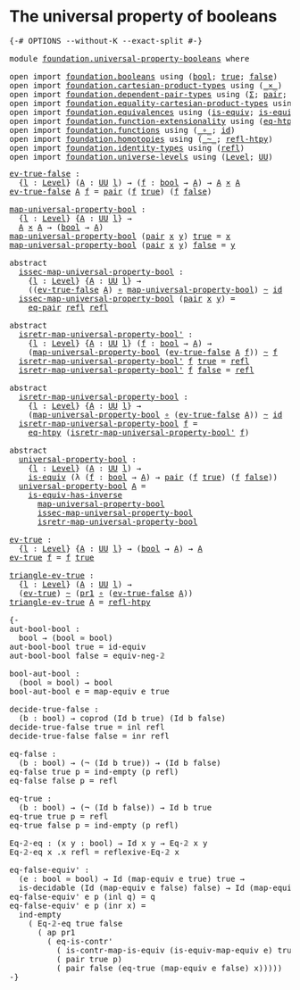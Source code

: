 # The universal property of booleans

<pre class="Agda"><a id="47" class="Symbol">{-#</a> <a id="51" class="Keyword">OPTIONS</a> <a id="59" class="Pragma">--without-K</a> <a id="71" class="Pragma">--exact-split</a> <a id="85" class="Symbol">#-}</a>

<a id="90" class="Keyword">module</a> <a id="97" href="foundation.universal-property-booleans.html" class="Module">foundation.universal-property-booleans</a> <a id="136" class="Keyword">where</a>

<a id="143" class="Keyword">open</a> <a id="148" class="Keyword">import</a> <a id="155" href="foundation.booleans.html" class="Module">foundation.booleans</a> <a id="175" class="Keyword">using</a> <a id="181" class="Symbol">(</a><a id="182" href="foundation.booleans.html#1074" class="Datatype">bool</a><a id="186" class="Symbol">;</a> <a id="188" href="foundation.booleans.html#1098" class="InductiveConstructor">true</a><a id="192" class="Symbol">;</a> <a id="194" href="foundation.booleans.html#1103" class="InductiveConstructor">false</a><a id="199" class="Symbol">)</a>
<a id="201" class="Keyword">open</a> <a id="206" class="Keyword">import</a> <a id="213" href="foundation.cartesian-product-types.html" class="Module">foundation.cartesian-product-types</a> <a id="248" class="Keyword">using</a> <a id="254" class="Symbol">(</a><a id="255" href="foundation-core.cartesian-product-types.html#577" class="Function Operator">_×_</a><a id="258" class="Symbol">)</a>
<a id="260" class="Keyword">open</a> <a id="265" class="Keyword">import</a> <a id="272" href="foundation.dependent-pair-types.html" class="Module">foundation.dependent-pair-types</a> <a id="304" class="Keyword">using</a> <a id="310" class="Symbol">(</a><a id="311" href="foundation-core.dependent-pair-types.html#502" class="Record">Σ</a><a id="312" class="Symbol">;</a> <a id="314" href="foundation-core.dependent-pair-types.html#575" class="InductiveConstructor">pair</a><a id="318" class="Symbol">;</a> <a id="320" href="foundation-core.dependent-pair-types.html#592" class="Field">pr1</a><a id="323" class="Symbol">;</a> <a id="325" href="foundation-core.dependent-pair-types.html#604" class="Field">pr2</a><a id="328" class="Symbol">)</a>
<a id="330" class="Keyword">open</a> <a id="335" class="Keyword">import</a> <a id="342" href="foundation.equality-cartesian-product-types.html" class="Module">foundation.equality-cartesian-product-types</a> <a id="386" class="Keyword">using</a> <a id="392" class="Symbol">(</a><a id="393" href="foundation.equality-cartesian-product-types.html#1267" class="Function">eq-pair</a><a id="400" class="Symbol">)</a>
<a id="402" class="Keyword">open</a> <a id="407" class="Keyword">import</a> <a id="414" href="foundation.equivalences.html" class="Module">foundation.equivalences</a> <a id="438" class="Keyword">using</a> <a id="444" class="Symbol">(</a><a id="445" href="foundation-core.equivalences.html#1542" class="Function">is-equiv</a><a id="453" class="Symbol">;</a> <a id="455" href="foundation-core.equivalences.html#2999" class="Function">is-equiv-has-inverse</a><a id="475" class="Symbol">)</a>
<a id="477" class="Keyword">open</a> <a id="482" class="Keyword">import</a> <a id="489" href="foundation.function-extensionality.html" class="Module">foundation.function-extensionality</a> <a id="524" class="Keyword">using</a> <a id="530" class="Symbol">(</a><a id="531" href="foundation-core.function-extensionality.html#1464" class="Function">eq-htpy</a><a id="538" class="Symbol">)</a>
<a id="540" class="Keyword">open</a> <a id="545" class="Keyword">import</a> <a id="552" href="foundation.functions.html" class="Module">foundation.functions</a> <a id="573" class="Keyword">using</a> <a id="579" class="Symbol">(</a><a id="580" href="foundation-core.functions.html#407" class="Function Operator">_∘_</a><a id="583" class="Symbol">;</a> <a id="585" href="foundation-core.functions.html#309" class="Function">id</a><a id="587" class="Symbol">)</a>
<a id="589" class="Keyword">open</a> <a id="594" class="Keyword">import</a> <a id="601" href="foundation.homotopies.html" class="Module">foundation.homotopies</a> <a id="623" class="Keyword">using</a> <a id="629" class="Symbol">(</a><a id="630" href="foundation-core.homotopies.html#467" class="Function Operator">_~_</a><a id="633" class="Symbol">;</a> <a id="635" href="foundation-core.homotopies.html#632" class="Function">refl-htpy</a><a id="644" class="Symbol">)</a>
<a id="646" class="Keyword">open</a> <a id="651" class="Keyword">import</a> <a id="658" href="foundation.identity-types.html" class="Module">foundation.identity-types</a> <a id="684" class="Keyword">using</a> <a id="690" class="Symbol">(</a><a id="691" href="foundation-core.identity-types.html#694" class="InductiveConstructor">refl</a><a id="695" class="Symbol">)</a>
<a id="697" class="Keyword">open</a> <a id="702" class="Keyword">import</a> <a id="709" href="foundation.universe-levels.html" class="Module">foundation.universe-levels</a> <a id="736" class="Keyword">using</a> <a id="742" class="Symbol">(</a><a id="743" href="Agda.Primitive.html#597" class="Postulate">Level</a><a id="748" class="Symbol">;</a> <a id="750" href="foundation-core.universe-levels.html#222" class="Primitive">UU</a><a id="752" class="Symbol">)</a>
</pre>
<pre class="Agda"><a id="ev-true-false"></a><a id="767" href="foundation.universal-property-booleans.html#767" class="Function">ev-true-false</a> <a id="781" class="Symbol">:</a>
  <a id="785" class="Symbol">{</a><a id="786" href="foundation.universal-property-booleans.html#786" class="Bound">l</a> <a id="788" class="Symbol">:</a> <a id="790" href="Agda.Primitive.html#597" class="Postulate">Level</a><a id="795" class="Symbol">}</a> <a id="797" class="Symbol">(</a><a id="798" href="foundation.universal-property-booleans.html#798" class="Bound">A</a> <a id="800" class="Symbol">:</a> <a id="802" href="foundation-core.universe-levels.html#222" class="Primitive">UU</a> <a id="805" href="foundation.universal-property-booleans.html#786" class="Bound">l</a><a id="806" class="Symbol">)</a> <a id="808" class="Symbol">→</a> <a id="810" class="Symbol">(</a><a id="811" href="foundation.universal-property-booleans.html#811" class="Bound">f</a> <a id="813" class="Symbol">:</a> <a id="815" href="foundation.booleans.html#1074" class="Datatype">bool</a> <a id="820" class="Symbol">→</a> <a id="822" href="foundation.universal-property-booleans.html#798" class="Bound">A</a><a id="823" class="Symbol">)</a> <a id="825" class="Symbol">→</a> <a id="827" href="foundation.universal-property-booleans.html#798" class="Bound">A</a> <a id="829" href="foundation-core.cartesian-product-types.html#577" class="Function Operator">×</a> <a id="831" href="foundation.universal-property-booleans.html#798" class="Bound">A</a>
<a id="833" href="foundation.universal-property-booleans.html#767" class="Function">ev-true-false</a> <a id="847" href="foundation.universal-property-booleans.html#847" class="Bound">A</a> <a id="849" href="foundation.universal-property-booleans.html#849" class="Bound">f</a> <a id="851" class="Symbol">=</a> <a id="853" href="foundation-core.dependent-pair-types.html#575" class="InductiveConstructor">pair</a> <a id="858" class="Symbol">(</a><a id="859" href="foundation.universal-property-booleans.html#849" class="Bound">f</a> <a id="861" href="foundation.booleans.html#1098" class="InductiveConstructor">true</a><a id="865" class="Symbol">)</a> <a id="867" class="Symbol">(</a><a id="868" href="foundation.universal-property-booleans.html#849" class="Bound">f</a> <a id="870" href="foundation.booleans.html#1103" class="InductiveConstructor">false</a><a id="875" class="Symbol">)</a>

<a id="map-universal-property-bool"></a><a id="878" href="foundation.universal-property-booleans.html#878" class="Function">map-universal-property-bool</a> <a id="906" class="Symbol">:</a>
  <a id="910" class="Symbol">{</a><a id="911" href="foundation.universal-property-booleans.html#911" class="Bound">l</a> <a id="913" class="Symbol">:</a> <a id="915" href="Agda.Primitive.html#597" class="Postulate">Level</a><a id="920" class="Symbol">}</a> <a id="922" class="Symbol">{</a><a id="923" href="foundation.universal-property-booleans.html#923" class="Bound">A</a> <a id="925" class="Symbol">:</a> <a id="927" href="foundation-core.universe-levels.html#222" class="Primitive">UU</a> <a id="930" href="foundation.universal-property-booleans.html#911" class="Bound">l</a><a id="931" class="Symbol">}</a> <a id="933" class="Symbol">→</a>
  <a id="937" href="foundation.universal-property-booleans.html#923" class="Bound">A</a> <a id="939" href="foundation-core.cartesian-product-types.html#577" class="Function Operator">×</a> <a id="941" href="foundation.universal-property-booleans.html#923" class="Bound">A</a> <a id="943" class="Symbol">→</a> <a id="945" class="Symbol">(</a><a id="946" href="foundation.booleans.html#1074" class="Datatype">bool</a> <a id="951" class="Symbol">→</a> <a id="953" href="foundation.universal-property-booleans.html#923" class="Bound">A</a><a id="954" class="Symbol">)</a>
<a id="956" href="foundation.universal-property-booleans.html#878" class="Function">map-universal-property-bool</a> <a id="984" class="Symbol">(</a><a id="985" href="foundation-core.dependent-pair-types.html#575" class="InductiveConstructor">pair</a> <a id="990" href="foundation.universal-property-booleans.html#990" class="Bound">x</a> <a id="992" href="foundation.universal-property-booleans.html#992" class="Bound">y</a><a id="993" class="Symbol">)</a> <a id="995" href="foundation.booleans.html#1098" class="InductiveConstructor">true</a> <a id="1000" class="Symbol">=</a> <a id="1002" href="foundation.universal-property-booleans.html#990" class="Bound">x</a>
<a id="1004" href="foundation.universal-property-booleans.html#878" class="Function">map-universal-property-bool</a> <a id="1032" class="Symbol">(</a><a id="1033" href="foundation-core.dependent-pair-types.html#575" class="InductiveConstructor">pair</a> <a id="1038" href="foundation.universal-property-booleans.html#1038" class="Bound">x</a> <a id="1040" href="foundation.universal-property-booleans.html#1040" class="Bound">y</a><a id="1041" class="Symbol">)</a> <a id="1043" href="foundation.booleans.html#1103" class="InductiveConstructor">false</a> <a id="1049" class="Symbol">=</a> <a id="1051" href="foundation.universal-property-booleans.html#1040" class="Bound">y</a>

<a id="1054" class="Keyword">abstract</a>
  <a id="issec-map-universal-property-bool"></a><a id="1065" href="foundation.universal-property-booleans.html#1065" class="Function">issec-map-universal-property-bool</a> <a id="1099" class="Symbol">:</a>
    <a id="1105" class="Symbol">{</a><a id="1106" href="foundation.universal-property-booleans.html#1106" class="Bound">l</a> <a id="1108" class="Symbol">:</a> <a id="1110" href="Agda.Primitive.html#597" class="Postulate">Level</a><a id="1115" class="Symbol">}</a> <a id="1117" class="Symbol">{</a><a id="1118" href="foundation.universal-property-booleans.html#1118" class="Bound">A</a> <a id="1120" class="Symbol">:</a> <a id="1122" href="foundation-core.universe-levels.html#222" class="Primitive">UU</a> <a id="1125" href="foundation.universal-property-booleans.html#1106" class="Bound">l</a><a id="1126" class="Symbol">}</a> <a id="1128" class="Symbol">→</a>
    <a id="1134" class="Symbol">((</a><a id="1136" href="foundation.universal-property-booleans.html#767" class="Function">ev-true-false</a> <a id="1150" href="foundation.universal-property-booleans.html#1118" class="Bound">A</a><a id="1151" class="Symbol">)</a> <a id="1153" href="foundation-core.functions.html#407" class="Function Operator">∘</a> <a id="1155" href="foundation.universal-property-booleans.html#878" class="Function">map-universal-property-bool</a><a id="1182" class="Symbol">)</a> <a id="1184" href="foundation-core.homotopies.html#467" class="Function Operator">~</a> <a id="1186" href="foundation-core.functions.html#309" class="Function">id</a>
  <a id="1191" href="foundation.universal-property-booleans.html#1065" class="Function">issec-map-universal-property-bool</a> <a id="1225" class="Symbol">(</a><a id="1226" href="foundation-core.dependent-pair-types.html#575" class="InductiveConstructor">pair</a> <a id="1231" href="foundation.universal-property-booleans.html#1231" class="Bound">x</a> <a id="1233" href="foundation.universal-property-booleans.html#1233" class="Bound">y</a><a id="1234" class="Symbol">)</a> <a id="1236" class="Symbol">=</a>
    <a id="1242" href="foundation.equality-cartesian-product-types.html#1267" class="Function">eq-pair</a> <a id="1250" href="foundation-core.identity-types.html#694" class="InductiveConstructor">refl</a> <a id="1255" href="foundation-core.identity-types.html#694" class="InductiveConstructor">refl</a>

<a id="1261" class="Keyword">abstract</a>
  <a id="isretr-map-universal-property-bool&#39;"></a><a id="1272" href="foundation.universal-property-booleans.html#1272" class="Function">isretr-map-universal-property-bool&#39;</a> <a id="1308" class="Symbol">:</a>
    <a id="1314" class="Symbol">{</a><a id="1315" href="foundation.universal-property-booleans.html#1315" class="Bound">l</a> <a id="1317" class="Symbol">:</a> <a id="1319" href="Agda.Primitive.html#597" class="Postulate">Level</a><a id="1324" class="Symbol">}</a> <a id="1326" class="Symbol">{</a><a id="1327" href="foundation.universal-property-booleans.html#1327" class="Bound">A</a> <a id="1329" class="Symbol">:</a> <a id="1331" href="foundation-core.universe-levels.html#222" class="Primitive">UU</a> <a id="1334" href="foundation.universal-property-booleans.html#1315" class="Bound">l</a><a id="1335" class="Symbol">}</a> <a id="1337" class="Symbol">(</a><a id="1338" href="foundation.universal-property-booleans.html#1338" class="Bound">f</a> <a id="1340" class="Symbol">:</a> <a id="1342" href="foundation.booleans.html#1074" class="Datatype">bool</a> <a id="1347" class="Symbol">→</a> <a id="1349" href="foundation.universal-property-booleans.html#1327" class="Bound">A</a><a id="1350" class="Symbol">)</a> <a id="1352" class="Symbol">→</a>
    <a id="1358" class="Symbol">(</a><a id="1359" href="foundation.universal-property-booleans.html#878" class="Function">map-universal-property-bool</a> <a id="1387" class="Symbol">(</a><a id="1388" href="foundation.universal-property-booleans.html#767" class="Function">ev-true-false</a> <a id="1402" href="foundation.universal-property-booleans.html#1327" class="Bound">A</a> <a id="1404" href="foundation.universal-property-booleans.html#1338" class="Bound">f</a><a id="1405" class="Symbol">))</a> <a id="1408" href="foundation-core.homotopies.html#467" class="Function Operator">~</a> <a id="1410" href="foundation.universal-property-booleans.html#1338" class="Bound">f</a>
  <a id="1414" href="foundation.universal-property-booleans.html#1272" class="Function">isretr-map-universal-property-bool&#39;</a> <a id="1450" href="foundation.universal-property-booleans.html#1450" class="Bound">f</a> <a id="1452" href="foundation.booleans.html#1098" class="InductiveConstructor">true</a> <a id="1457" class="Symbol">=</a> <a id="1459" href="foundation-core.identity-types.html#694" class="InductiveConstructor">refl</a>
  <a id="1466" href="foundation.universal-property-booleans.html#1272" class="Function">isretr-map-universal-property-bool&#39;</a> <a id="1502" href="foundation.universal-property-booleans.html#1502" class="Bound">f</a> <a id="1504" href="foundation.booleans.html#1103" class="InductiveConstructor">false</a> <a id="1510" class="Symbol">=</a> <a id="1512" href="foundation-core.identity-types.html#694" class="InductiveConstructor">refl</a>

<a id="1518" class="Keyword">abstract</a>
  <a id="isretr-map-universal-property-bool"></a><a id="1529" href="foundation.universal-property-booleans.html#1529" class="Function">isretr-map-universal-property-bool</a> <a id="1564" class="Symbol">:</a>
    <a id="1570" class="Symbol">{</a><a id="1571" href="foundation.universal-property-booleans.html#1571" class="Bound">l</a> <a id="1573" class="Symbol">:</a> <a id="1575" href="Agda.Primitive.html#597" class="Postulate">Level</a><a id="1580" class="Symbol">}</a> <a id="1582" class="Symbol">{</a><a id="1583" href="foundation.universal-property-booleans.html#1583" class="Bound">A</a> <a id="1585" class="Symbol">:</a> <a id="1587" href="foundation-core.universe-levels.html#222" class="Primitive">UU</a> <a id="1590" href="foundation.universal-property-booleans.html#1571" class="Bound">l</a><a id="1591" class="Symbol">}</a> <a id="1593" class="Symbol">→</a>
    <a id="1599" class="Symbol">(</a><a id="1600" href="foundation.universal-property-booleans.html#878" class="Function">map-universal-property-bool</a> <a id="1628" href="foundation-core.functions.html#407" class="Function Operator">∘</a> <a id="1630" class="Symbol">(</a><a id="1631" href="foundation.universal-property-booleans.html#767" class="Function">ev-true-false</a> <a id="1645" href="foundation.universal-property-booleans.html#1583" class="Bound">A</a><a id="1646" class="Symbol">))</a> <a id="1649" href="foundation-core.homotopies.html#467" class="Function Operator">~</a> <a id="1651" href="foundation-core.functions.html#309" class="Function">id</a>
  <a id="1656" href="foundation.universal-property-booleans.html#1529" class="Function">isretr-map-universal-property-bool</a> <a id="1691" href="foundation.universal-property-booleans.html#1691" class="Bound">f</a> <a id="1693" class="Symbol">=</a>
    <a id="1699" href="foundation-core.function-extensionality.html#1464" class="Function">eq-htpy</a> <a id="1707" class="Symbol">(</a><a id="1708" href="foundation.universal-property-booleans.html#1272" class="Function">isretr-map-universal-property-bool&#39;</a> <a id="1744" href="foundation.universal-property-booleans.html#1691" class="Bound">f</a><a id="1745" class="Symbol">)</a>

<a id="1748" class="Keyword">abstract</a>
  <a id="universal-property-bool"></a><a id="1759" href="foundation.universal-property-booleans.html#1759" class="Function">universal-property-bool</a> <a id="1783" class="Symbol">:</a>
    <a id="1789" class="Symbol">{</a><a id="1790" href="foundation.universal-property-booleans.html#1790" class="Bound">l</a> <a id="1792" class="Symbol">:</a> <a id="1794" href="Agda.Primitive.html#597" class="Postulate">Level</a><a id="1799" class="Symbol">}</a> <a id="1801" class="Symbol">(</a><a id="1802" href="foundation.universal-property-booleans.html#1802" class="Bound">A</a> <a id="1804" class="Symbol">:</a> <a id="1806" href="foundation-core.universe-levels.html#222" class="Primitive">UU</a> <a id="1809" href="foundation.universal-property-booleans.html#1790" class="Bound">l</a><a id="1810" class="Symbol">)</a> <a id="1812" class="Symbol">→</a>
    <a id="1818" href="foundation-core.equivalences.html#1542" class="Function">is-equiv</a> <a id="1827" class="Symbol">(λ</a> <a id="1830" class="Symbol">(</a><a id="1831" href="foundation.universal-property-booleans.html#1831" class="Bound">f</a> <a id="1833" class="Symbol">:</a> <a id="1835" href="foundation.booleans.html#1074" class="Datatype">bool</a> <a id="1840" class="Symbol">→</a> <a id="1842" href="foundation.universal-property-booleans.html#1802" class="Bound">A</a><a id="1843" class="Symbol">)</a> <a id="1845" class="Symbol">→</a> <a id="1847" href="foundation-core.dependent-pair-types.html#575" class="InductiveConstructor">pair</a> <a id="1852" class="Symbol">(</a><a id="1853" href="foundation.universal-property-booleans.html#1831" class="Bound">f</a> <a id="1855" href="foundation.booleans.html#1098" class="InductiveConstructor">true</a><a id="1859" class="Symbol">)</a> <a id="1861" class="Symbol">(</a><a id="1862" href="foundation.universal-property-booleans.html#1831" class="Bound">f</a> <a id="1864" href="foundation.booleans.html#1103" class="InductiveConstructor">false</a><a id="1869" class="Symbol">))</a>
  <a id="1874" href="foundation.universal-property-booleans.html#1759" class="Function">universal-property-bool</a> <a id="1898" href="foundation.universal-property-booleans.html#1898" class="Bound">A</a> <a id="1900" class="Symbol">=</a>
    <a id="1906" href="foundation-core.equivalences.html#2999" class="Function">is-equiv-has-inverse</a>
      <a id="1933" href="foundation.universal-property-booleans.html#878" class="Function">map-universal-property-bool</a>
      <a id="1967" href="foundation.universal-property-booleans.html#1065" class="Function">issec-map-universal-property-bool</a>
      <a id="2007" href="foundation.universal-property-booleans.html#1529" class="Function">isretr-map-universal-property-bool</a>

<a id="ev-true"></a><a id="2043" href="foundation.universal-property-booleans.html#2043" class="Function">ev-true</a> <a id="2051" class="Symbol">:</a>
  <a id="2055" class="Symbol">{</a><a id="2056" href="foundation.universal-property-booleans.html#2056" class="Bound">l</a> <a id="2058" class="Symbol">:</a> <a id="2060" href="Agda.Primitive.html#597" class="Postulate">Level</a><a id="2065" class="Symbol">}</a> <a id="2067" class="Symbol">{</a><a id="2068" href="foundation.universal-property-booleans.html#2068" class="Bound">A</a> <a id="2070" class="Symbol">:</a> <a id="2072" href="foundation-core.universe-levels.html#222" class="Primitive">UU</a> <a id="2075" href="foundation.universal-property-booleans.html#2056" class="Bound">l</a><a id="2076" class="Symbol">}</a> <a id="2078" class="Symbol">→</a> <a id="2080" class="Symbol">(</a><a id="2081" href="foundation.booleans.html#1074" class="Datatype">bool</a> <a id="2086" class="Symbol">→</a> <a id="2088" href="foundation.universal-property-booleans.html#2068" class="Bound">A</a><a id="2089" class="Symbol">)</a> <a id="2091" class="Symbol">→</a> <a id="2093" href="foundation.universal-property-booleans.html#2068" class="Bound">A</a>
<a id="2095" href="foundation.universal-property-booleans.html#2043" class="Function">ev-true</a> <a id="2103" href="foundation.universal-property-booleans.html#2103" class="Bound">f</a> <a id="2105" class="Symbol">=</a> <a id="2107" href="foundation.universal-property-booleans.html#2103" class="Bound">f</a> <a id="2109" href="foundation.booleans.html#1098" class="InductiveConstructor">true</a>

<a id="triangle-ev-true"></a><a id="2115" href="foundation.universal-property-booleans.html#2115" class="Function">triangle-ev-true</a> <a id="2132" class="Symbol">:</a>
  <a id="2136" class="Symbol">{</a><a id="2137" href="foundation.universal-property-booleans.html#2137" class="Bound">l</a> <a id="2139" class="Symbol">:</a> <a id="2141" href="Agda.Primitive.html#597" class="Postulate">Level</a><a id="2146" class="Symbol">}</a> <a id="2148" class="Symbol">(</a><a id="2149" href="foundation.universal-property-booleans.html#2149" class="Bound">A</a> <a id="2151" class="Symbol">:</a> <a id="2153" href="foundation-core.universe-levels.html#222" class="Primitive">UU</a> <a id="2156" href="foundation.universal-property-booleans.html#2137" class="Bound">l</a><a id="2157" class="Symbol">)</a> <a id="2159" class="Symbol">→</a>
  <a id="2163" class="Symbol">(</a><a id="2164" href="foundation.universal-property-booleans.html#2043" class="Function">ev-true</a><a id="2171" class="Symbol">)</a> <a id="2173" href="foundation-core.homotopies.html#467" class="Function Operator">~</a> <a id="2175" class="Symbol">(</a><a id="2176" href="foundation-core.dependent-pair-types.html#592" class="Field">pr1</a> <a id="2180" href="foundation-core.functions.html#407" class="Function Operator">∘</a> <a id="2182" class="Symbol">(</a><a id="2183" href="foundation.universal-property-booleans.html#767" class="Function">ev-true-false</a> <a id="2197" href="foundation.universal-property-booleans.html#2149" class="Bound">A</a><a id="2198" class="Symbol">))</a>
<a id="2201" href="foundation.universal-property-booleans.html#2115" class="Function">triangle-ev-true</a> <a id="2218" href="foundation.universal-property-booleans.html#2218" class="Bound">A</a> <a id="2220" class="Symbol">=</a> <a id="2222" href="foundation-core.homotopies.html#632" class="Function">refl-htpy</a>

<a id="2233" class="Comment">{-
aut-bool-bool :
  bool → (bool ≃ bool)
aut-bool-bool true = id-equiv
aut-bool-bool false = equiv-neg-𝟚

bool-aut-bool :
  (bool ≃ bool) → bool
bool-aut-bool e = map-equiv e true

decide-true-false :
  (b : bool) → coprod (Id b true) (Id b false)
decide-true-false true = inl refl
decide-true-false false = inr refl

eq-false :
  (b : bool) → (¬ (Id b true)) → (Id b false)
eq-false true p = ind-empty (p refl)
eq-false false p = refl

eq-true :
  (b : bool) → (¬ (Id b false)) → Id b true
eq-true true p = refl
eq-true false p = ind-empty (p refl)

Eq-𝟚-eq : (x y : bool) → Id x y → Eq-𝟚 x y
Eq-𝟚-eq x .x refl = reflexive-Eq-𝟚 x

eq-false-equiv&#39; :
  (e : bool ≃ bool) → Id (map-equiv e true) true →
  is-decidable (Id (map-equiv e false) false) → Id (map-equiv e false) false
eq-false-equiv&#39; e p (inl q) = q
eq-false-equiv&#39; e p (inr x) =
  ind-empty
    ( Eq-𝟚-eq true false
      ( ap pr1
        ( eq-is-contr&#39;
          ( is-contr-map-is-equiv (is-equiv-map-equiv e) true)
          ( pair true p)
          ( pair false (eq-true (map-equiv e false) x)))))
-}</a>
</pre>